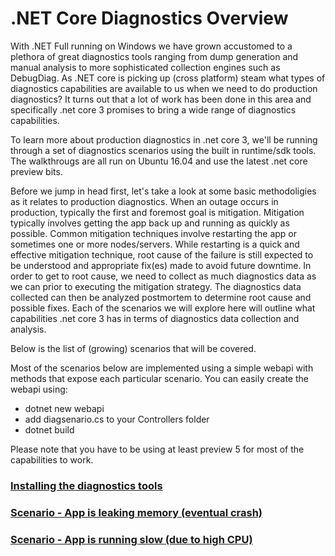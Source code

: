 # .NET Core Diagnostics Overview

With .NET Full running on Windows we have grown accustomed to a plethora of great diagnostics tools ranging from dump generation and manual analysis to more sophisticated collection engines such as DebugDiag. As .NET core is picking up (cross platform) steam  what types of diagnostics capabilities are available to us when we need to do production diagnostics? It turns out that a lot of work has been done in this area and specifically .net core 3 promises to bring a wide range of diagnostics capabilities. 

To learn more about production diagnostics in .net core 3, we'll be running through a set of diagnostics scenarios using the built in runtime/sdk tools. The walkthrougs are all run on Ubuntu 16.04 and use the latest .net core preview bits. 

Before we jump in head first, let's take a look at some basic methodoligies as it relates to production diagnostics. When an outage occurs in production, typically the first and foremost goal is mitigation. Mitigation typically involves getting the app back up and running as quickly as possible. Common mitigation techniques involve restarting the app or sometimes one or more nodes/servers. While restarting is a quick and effective mitigation technique, root cause of the failure is still expected to be understood and appropriate fix(es) made to avoid future downtime. In order to get to root cause, we need to collect as much diagnostics data as we can prior to executing the mitigation strategy. The diagnostics data collected can then be analyzed postmortem to determine root cause and possible fixes. Each of the scenarios we will explore here will outline what capabilities .net core 3 has in terms of diagnostics data collection and analysis.

Below is the list of (growing) scenarios that will be covered.


Most of the scenarios below are implemented using a simple webapi with methods that expose each particular scenario. You can easily create the webapi using:

* dotnet new webapi
* add diagsenario.cs to your Controllers folder
* dotnet build

Please note that you have to be using at least preview 5 for most of the capabilities to work. 


### [Installing the diagnostics tools](https://github.com/MarioHewardt/netcorediag/blob/master/installing_the_diagnostics_tools.md)

### [Scenario - App is leaking memory (eventual crash)](https://github.com/MarioHewardt/netcorediag/blob/master/app_is_leaking_memory_eventual_crash.md)

### [Scenario - App is running slow (due to high CPU)](https://github.com/MarioHEwardt/netcorediag/blob/master/app_running_slow_highcpu.md)




